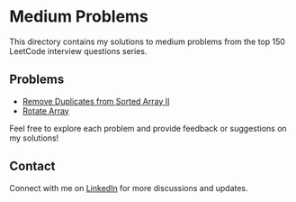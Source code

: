 # Medium Problems

This directory contains my solutions to medium problems from the top 150 LeetCode interview questions series.

## Problems

- [Remove Duplicates from Sorted Array II](two_sum.java)
- [Rotate Array](reverse_integer.java)

Feel free to explore each problem and provide feedback or suggestions on my solutions!

## Contact

Connect with me on [LinkedIn](https://www.linkedin.com/in/roshan99/) for more discussions and updates.

